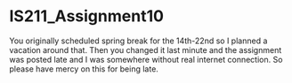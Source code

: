# IS211_Assignment10
You originally scheduled spring break for the 14th-22nd so I planned a vacation around that. Then you changed it last minute and the assignment was posted late and I was somewhere without real internet connection. So please have mercy on this for being late.
